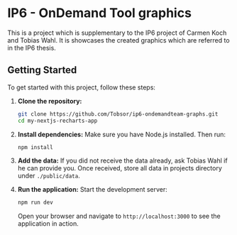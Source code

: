 # IP6 - OnDemand Tool graphics

This is a project which is supplementary to the IP6 project of Carmen Koch and Tobias Wahl. It is showcases the created graphics which are referred to in the IP6 thesis.

## Getting Started

To get started with this project, follow these steps:

1. **Clone the repository:**

   ```bash
   git clone https://github.com/Tobsor/ip6-ondemandteam-graphs.git
   cd my-nextjs-recharts-app
   ```

2. **Install dependencies:**
   Make sure you have Node.js installed. Then run:

   ```bash
   npm install
   ```

3. **Add the data:**
   If you did not receive the data already, ask Tobias Wahl if he can provide you. Once received, store all data in projects directory under `./public/data`.

4. **Run the application:**
   Start the development server:
   ```bash
   npm run dev
   ```
   Open your browser and navigate to `http://localhost:3000` to see the application in action.
